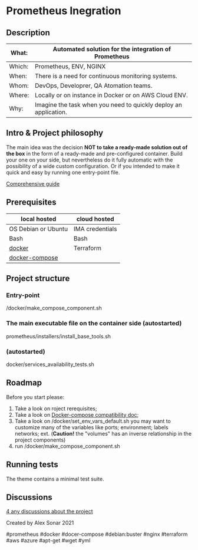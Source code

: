 # Prometheus Inegration

## Description

What:  | Automated solution for the integration of Prometheus
--|--
Which: | Prometheus, ENV, NGINX
When:  | There is a need for continuous monitoring systems.
Whom:  | DevOps, Developrer, QA Atomation teams.
Where: | Locally or on instance in Docker or on AWS Cloud ENV.
Why:   | Imagine the task when you need to quickly deploy an application.

## Intro & Project philosophy

The main idea was the decision **NOT to take a ready-made solution out of the box** in the form of a ready-made and pre-configured container.
Build your one on your side, but nevertheless do it fully automatic with the possibility of a wide custom configuration.
Or if you intended to make it quick and easy by running one entry-point file.

[Comprehensive guide](https://alexsonar.github.io/en/continuous-processes/monitoring/prometheus_inegration#top)


## Prerequisites

local hosted        | cloud hosted
--------------------|-------------
OS Debian or Ubuntu | IMA credentials
Bash                | Bash
[docker]()          | Terraform 
[docker-compose]()  | 

## Project structure

### Entry-point 
/docker/make_compose_component.sh

### The main executable file on the container side (autostarted)
prometheus/installers/install_base_tools.sh

### (autostarted)
docker/services_availability_tests.sh

## Roadmap

Before you start please:

1. Take a look on roject rerequisites;
2. Take a look on [Docker-compose compatibility doc]();
3. Take a look on /docker/set_env_vars_default.sh you may want to customize many of the variables like ports; environment; labels networks; ext.
(**Caution!** the "volumes" has an inverse relationship in the project components)
4. run /docker/make_compose_component.sh

## Running tests
The theme contains a minimal test suite.

## Discussions
[4 any discussions about the project](https://github.com/AlexSonar/prometheus_inegration/discussions/4#discussion-3320618)


Created by Alex Sonar 2021

#prometheus #docker #docer-compose #debian:buster #nginx #terraform #aws #azure #apt-get #wget #yml